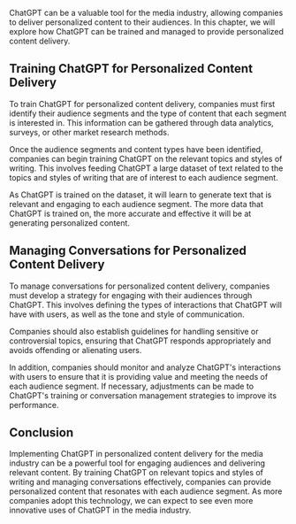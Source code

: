

ChatGPT can be a valuable tool for the media industry, allowing companies to deliver personalized content to their audiences. In this chapter, we will explore how ChatGPT can be trained and managed to provide personalized content delivery.

Training ChatGPT for Personalized Content Delivery
--------------------------------------------------

To train ChatGPT for personalized content delivery, companies must first identify their audience segments and the type of content that each segment is interested in. This information can be gathered through data analytics, surveys, or other market research methods.

Once the audience segments and content types have been identified, companies can begin training ChatGPT on the relevant topics and styles of writing. This involves feeding ChatGPT a large dataset of text related to the topics and styles of writing that are of interest to each audience segment.

As ChatGPT is trained on the dataset, it will learn to generate text that is relevant and engaging to each audience segment. The more data that ChatGPT is trained on, the more accurate and effective it will be at generating personalized content.

Managing Conversations for Personalized Content Delivery
--------------------------------------------------------

To manage conversations for personalized content delivery, companies must develop a strategy for engaging with their audiences through ChatGPT. This involves defining the types of interactions that ChatGPT will have with users, as well as the tone and style of communication.

Companies should also establish guidelines for handling sensitive or controversial topics, ensuring that ChatGPT responds appropriately and avoids offending or alienating users.

In addition, companies should monitor and analyze ChatGPT's interactions with users to ensure that it is providing value and meeting the needs of each audience segment. If necessary, adjustments can be made to ChatGPT's training or conversation management strategies to improve its performance.

Conclusion
----------

Implementing ChatGPT in personalized content delivery for the media industry can be a powerful tool for engaging audiences and delivering relevant content. By training ChatGPT on relevant topics and styles of writing and managing conversations effectively, companies can provide personalized content that resonates with each audience segment. As more companies adopt this technology, we can expect to see even more innovative uses of ChatGPT in the media industry.
